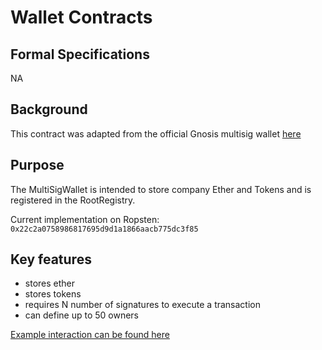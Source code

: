 # Wallet Contracts

## Formal Specifications

NA

## Background

This contract was adapted from the official Gnosis multisig wallet [here](https://github.com/gnosis/MultiSigWallet)

## Purpose

The MultiSigWallet is intended to store company Ether and Tokens and is registered in the RootRegistry.

Current implementation on Ropsten: `0x22c2a0758986817695d9d1a1866aacb775dc3f85`

## Key features

- stores ether
- stores tokens
- requires N number of signatures to execute a transaction
- can define up to 50 owners

[Example interaction can be found here](https://github.com/nori-dot-eco/contracts/blob/master/test/behaviors/MultiSig.js)
